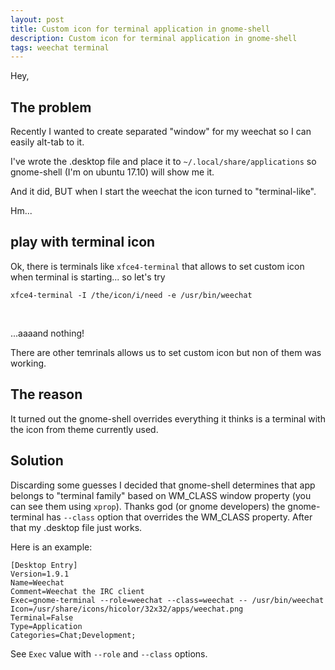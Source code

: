 ```yaml
---
layout: post
title: Custom icon for terminal application in gnome-shell
description: Custom icon for terminal application in gnome-shell
tags: weechat terminal
---
```


Hey,

## The problem

Recently I wanted to create separated "window" for my weechat
so I can easily alt-tab to it.

I've wrote the .desktop file and place it to `~/.local/share/applications` so
gnome-shell (I'm on ubuntu 17.10) will show me it.

And it did, BUT when I start the weechat the icon turned to "terminal-like".

Hm...

## play with terminal icon

Ok, there is terminals like `xfce4-terminal` that allows to set custom icon
when terminal is starting... so let's try

```
xfce4-terminal -I /the/icon/i/need -e /usr/bin/weechat
```
<br/>

...aaaand nothing!

There are other temrinals allows us to set custom icon but non of them was working.

## The reason

It turned out the gnome-shell overrides everything it thinks is a terminal with the icon from theme currently used.

## Solution

Discarding some guesses I decided that gnome-shell determines that app belongs to "terminal family" based on WM\_CLASS
window property (you can see them using `xprop`). Thanks god (or gnome developers) the gnome-terminal has `--class` option
that overrides the WM\_CLASS property. After that my .desktop file just works.

Here is an example:

```
[Desktop Entry]
Version=1.9.1
Name=Weechat
Comment=Weechat the IRC client
Exec=gnome-terminal --role=weechat --class=weechat -- /usr/bin/weechat
Icon=/usr/share/icons/hicolor/32x32/apps/weechat.png
Terminal=False
Type=Application
Categories=Chat;Development;
```

See `Exec` value with `--role` and `--class` options.
